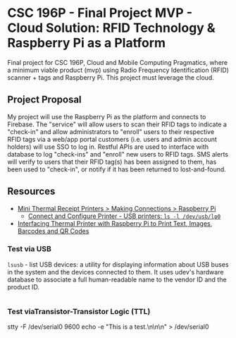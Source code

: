 # CSC 196P - Final Project MVP - Cloud Solution: RFID Technology & Raspberry Pi as a Platform

Final project for CSC 196P, Cloud and Mobile Computing Pragmatics, where a minimum viable product (mvp) using Radio Frequency Identification (RFID) scanner + tags and Raspberry Pi. This project must leverage the cloud.

## Project Proposal

My project will use the Raspberry Pi as the platform and connects to Firebase. The "service" will allow users to scan their RFID tags to indicate a "check-in" and allow administrators to "enroll" users to their respective RFID tags via a web/app portal customers (i.e. users and admin account holders) will use SSO to log in. Restful APIs are used to interface with database to log "check-ins" and "enroll" new users to RFID tags. SMS alerts will verify to users that their RFID tag(s) has been assigned to them, has been used to "check-in", or notify if it has been returned to lost-and-found.

## Resources

- [Mini Thermal Receipt Printers > Making Connections > Raspberry Pi](https://learn.adafruit.com/mini-thermal-receipt-printer/making-connections#to-raspberry-pi-3133486)
  - [Connect and Configure Printer - USB printers: `ls -l /dev/usb/lp0`](https://learn.adafruit.com/networked-thermal-printer-using-cups-and-raspberry-pi/connect-and-configure-printer#:~:text=USB%20printers%20may%20present%20themselves%20to%20the%20system%20differently%20depending%20which%20USB%2Dto%2Dserial%20chip%20they%20use%20internally.)
- [Interfacing Thermal Printer with Raspberry Pi to Print Text, Images, Barcodes and QR Codes](https://circuitdigest.com/microcontroller-projects/thermal-printer-interfacing-with-raspberry-pi-zero-to-print-text-images-and-bar-codes)

### Test via USB

`lsusb` - list USB devices: a  utility  for  displaying information about USB
buses in the system and the devices connected to them. It uses udev's hardware
database to associate a full human-readable name to the vendor ID and the
product ID.



```bash

```

### Test viaTransistor-Transistor Logic (TTL)
stty -F /dev/serial0 9600
echo -e "This is a test.\\n\\n\\n" > /dev/serial0
